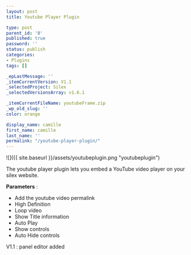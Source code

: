 ```yaml
---
layout: post
title: Youtube Player Plugin

type: post
parent_id: '0'
published: true
password: ''
status: publish
categories:
- Plugins
tags: []

_epLastMessage: ''
_itemCurrentVersion: V1.1
_selectedProject: Silex
_selectedVersionsArray: v1.6.1

_itemCurrentFileName: youtubeFrame.zip
_wp_old_slug: ''
color: orange

display_name: camille
first_name: camille
last_name: ''
permalink: "/youtube-player-plugin/"
---
```


![]({{ site.baseurl }}/assets/youtubeplugin.png "youtubeplugin")

The youtube player plugin lets you embed a YouTube video player on your silex website.

**Parameters**
: 
*   Add the youtube video permalink
*   High Definition
*   Loop video
*   Show Title information
*   Auto Play
*   Show controls
*   Auto Hide controls

V1.1
: panel editor added